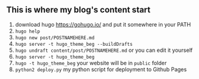 ## This is where my blog's content start

1. download hugo https://gohugo.io/ and put it somewhere in your PATH
2. `hugo help`
3. `hugo new post/POSTNAMEHERE.md`
4. `hugo server -t hugo_theme_beg --buildDrafts`
5. `hugo undraft content/post/POSTNAMEHERE.md` or you can edit it yourself
6. `hugo server -t hugo_theme_beg`
7. `hugo -t hugo_theme_beg` your website will be in `public` folder
8. `python2 deploy.py` my python script for deployment to Github Pages